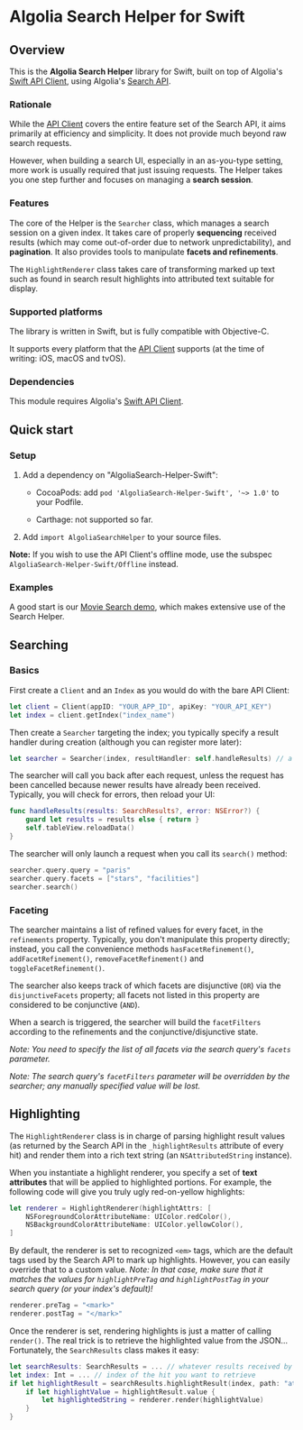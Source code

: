 Algolia Search Helper for Swift
===============================


## Overview

This is the **Algolia Search Helper** library for Swift, built on top of Algolia's [Swift API Client](https://github.com/algolia/algoliasearch-client-swift), using Algolia's [Search API](https://www.algolia.com/).


### Rationale

While the [API Client](https://github.com/algolia/algoliasearch-client-swift) covers the entire feature set of the Search API, it aims primarily at efficiency and simplicity. It does not provide much beyond raw search requests.

However, when building a search UI, especially in an as-you-type setting, more work is usually required that just issuing requests. The Helper takes you one step further and focuses on managing a **search session**.


### Features

The core of the Helper is the `Searcher` class, which manages a search session on a given index. It takes care of properly **sequencing** received results (which may come out-of-order due to network unpredictability), and **pagination**. It also provides tools to manipulate **facets and refinements**.

The `HighlightRenderer` class takes care of transforming marked up text such as found in search result highlights into attributed text suitable for display.


### Supported platforms

The library is written in Swift, but is fully compatible with Objective-C.

It supports every platform that the [API Client](https://github.com/algolia/algoliasearch-client-swift) supports (at the time of writing: iOS, macOS and tvOS).


### Dependencies

This module requires Algolia's [Swift API Client](https://github.com/algolia/algoliasearch-client-swift).



## Quick start

### Setup

1. Add a dependency on "AlgoliaSearch-Helper-Swift":

    - CocoaPods: add `pod 'AlgoliaSearch-Helper-Swift', '~> 1.0'` to your Podfile.

    - Carthage: not supported so far.

2. Add `import AlgoliaSearchHelper` to your source files.

**Note:** If you wish to use the API Client's offline mode, use the subspec `AlgoliaSearch-Helper-Swift/Offline` instead.


### Examples

A good start is our [Movie Search demo](https://github.com/algolia/algolia-swift-demo), which makes extensive use of the Search Helper.



## Searching

### Basics

First create a `Client` and an `Index` as you would do with the bare API Client:

```swift
let client = Client(appID: "YOUR_APP_ID", apiKey: "YOUR_API_KEY")
let index = client.getIndex("index_name")
```

Then create a `Searcher` targeting the index; you typically specify a result handler during creation (although you can register more later):

```swift
let searcher = Searcher(index, resultHandler: self.handleResults) // a closure is accepted as well
```

The searcher will call you back after each request, unless the request has been cancelled because newer results have already been received. Typically, you will check for errors, then reload your UI:

```swift
func handleResults(results: SearchResults?, error: NSError?) {
    guard let results = results else { return }
    self.tableView.reloadData()
}
```

The searcher will only launch a request when you call its `search()` method:

```swift
searcher.query.query = "paris"
searcher.query.facets = ["stars", "facilities"]
searcher.search()
```


### Faceting

The searcher maintains a list of refined values for every facet, in the `refinements` property. Typically, you don't manipulate this property directly; instead, you call the convenience methods `hasFacetRefinement()`, `addFacetRefinement()`, `removeFacetRefinement()` and `toggleFacetRefinement()`.

The searcher also keeps track of which facets are disjunctive (`OR`) via the `disjunctiveFacets` property; all facets not listed in this property are considered to be conjunctive (`AND`).

When a search is triggered, the searcher will build the `facetFilters` according to the refinements and the conjunctive/disjunctive state.

*Note: You need to specify the list of all facets via the search query's `facets` parameter.*

*Note: The search query's `facetFilters` parameter will be overridden by the searcher; any manually specified value will be lost.*



## Highlighting

The `HighlightRenderer` class is in charge of parsing highlight result values (as returned by the Search API in the `_highlightResults` attribute of every hit) and render them into a rich text string (an `NSAttributedString` instance).

When you instantiate a highlight renderer, you specify a set of **text attributes** that will be applied to highlighted portions. For example, the following code will give you truly ugly red-on-yellow highlights:

```swift
let renderer = HighlightRenderer(highlightAttrs: [
    NSForegroundColorAttributeName: UIColor.redColor(),
    NSBackgroundColorAttributeName: UIColor.yellowColor(),
]
```

By default, the renderer is set to recognized `<em>` tags, which are the default tags used by the Search API to mark up highlights. However, you can easily override that to a custom value. *Note: In that case, make sure that it matches the values for `highlightPreTag` and `highlightPostTag` in your search query (or your index's default)!*

```swift
renderer.preTag = "<mark>"
renderer.postTag = "</mark>"
```

Once the renderer is set, rendering highlights is just a matter of calling `render()`. The real trick is to retrieve the highlighted value from the JSON... Fortunately, the `SearchResults` class makes it easy:

```swift
let searchResults: SearchResults = ... // whatever results received by the result handler
let index: Int = ... // index of the hit you want to retrieve
if let highlightResult = searchResults.highlightResult(index, path: "attribute_name") {
    if let highlightValue = highlightResult.value {
        let highlightedString = renderer.render(highlightValue)
    }
}
```
